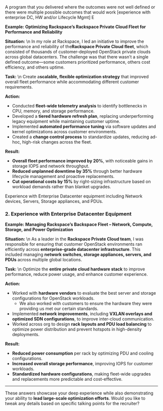 A program that you delivered where the outcomes were not well defined or there were multiple possible outcomes that would work \[experience with enterprise DC, HW and/or Lifecycle Mgmt\] E



**Example: Optimizing Rackspace’s Rackspace Private Cloud Fleet for Performance and Reliability**


**Situation:** \n In my role at Rackspace, I led an initiative to improve the performance and reliability of the**Rackspace Private Cloud fleet**, which consisted of thousands of customer-deployed OpenStack private clouds across global datacenters. The challenge was that there wasn’t a single defined outcome—some customers prioritized performance, others cost efficiency, and others uptime.


**Task:** \n Create a**scalable, flexible optimization strategy** that improved overall fleet performance while accommodating different customer requirements.


**Action:**

* Conducted **fleet-wide telemetry analysis** to identify bottlenecks in CPU, memory, and storage performance.
* Developed a **tiered hardware refresh plan**, replacing underperforming legacy equipment while maintaining customer uptime.
* Implemented **automated performance tuning** via software updates and kernel optimizations across customer environments.
* Created a **change control process** to standardize updates, reducing ad-hoc, high-risk changes across the fleet.


**Result:**

* **Overall fleet performance improved by 20%**, with noticeable gains in storage IOPS and network throughput.
* **Reduced unplanned downtime by 35%** through better hardware lifecycle management and proactive replacements.
* **Cut operational costs by 15%** by right-sizing infrastructure based on workload demands rather than blanket upgrades.




Experience with Enterprise Datacenter equipment including Network devices, Servers, Storage appliances, and PDUs.


### **2. Experience with Enterprise Datacenter Equipment**

**Example: Managing Rackspace’s Backspace Fleet – Network, Compute, Storage, and Power Optimization**


**Situation:** \n As a leader in the **Rackspace Private Cloud team**, I was responsible for ensuring that customer OpenStack environments ran efficiently across **enterprise-grade datacenter infrastructure**. This included managing **network switches, storage appliances, servers, and PDUs** across multiple global locations.


**Task:** \n Optimize the **entire private cloud hardware stack** to improve performance, reduce power usage, and enhance customer experience.


**Action:**

* Worked with **hardware vendors** to evaluate the best server and storage configurations for OpenStack workloads.
  * We also worked with customers to ensure the hardware they were providing us met our certain standards. 
* Implemented **network improvements**, including **VXLAN overlays and optimized SDN configurations**, to improve inter-cloud communication.
* Worked across org to design **rack layouts and PDU load balancing** to optimize power distribution and prevent hotspots in high-density deployments.


**Result:**

* **Reduced power consumption** per rack by optimizing PDU and cooling configurations.
* **Increased overall storage performance**, improving IOPS for customer workloads.
* **Standardized hardware configurations**, making fleet-wide upgrades and replacements more predictable and cost-effective.


---

These answers showcase your deep experience while also demonstrating your ability to **lead large-scale optimization efforts**. Would you like to tweak any details based on specific talking points for the recruiter?


